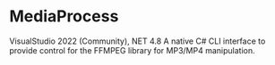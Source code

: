# MediaProcess
VisualStudio 2022 (Community), NET 4.8
A native C# CLI interface to provide control for the FFMPEG library for MP3/MP4 manipulation.
